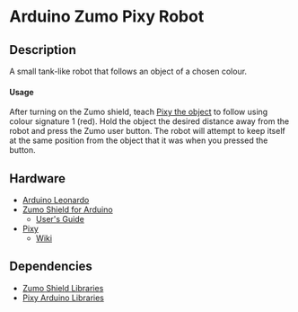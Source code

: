 # Arduino Zumo Pixy Robot

## Description

A small tank-like robot that follows an object of a chosen colour.

#### Usage

After turning on the Zumo shield, teach [Pixy the object](http://www.cmucam.org/projects/cmucam5/wiki/Teach_Pixy_an_Object_2) to follow using colour signature 1 (red). Hold the object the desired distance away from the robot and press the Zumo user button. The robot will attempt to keep itself at the same position from the object that it was when you pressed the button.

## Hardware

- [Arduino Leonardo](http://www.arduino.cc/en/Main/arduinoBoardLeonardo)
- [Zumo Shield for Arduino](https://www.pololu.com/product/2508)
  - [User's Guide](https://www.pololu.com/docs/0j57)
- [Pixy](http://charmedlabs.com/default/pixy-cmucam5/)
  - [Wiki](http://www.cmucam.org/projects/cmucam5/wiki)

## Dependencies

- [Zumo Shield Libraries](https://github.com/pololu/zumo-shield)
- [Pixy Arduino Libraries](http://www.cmucam.org/projects/cmucam5/wiki/Latest_release)